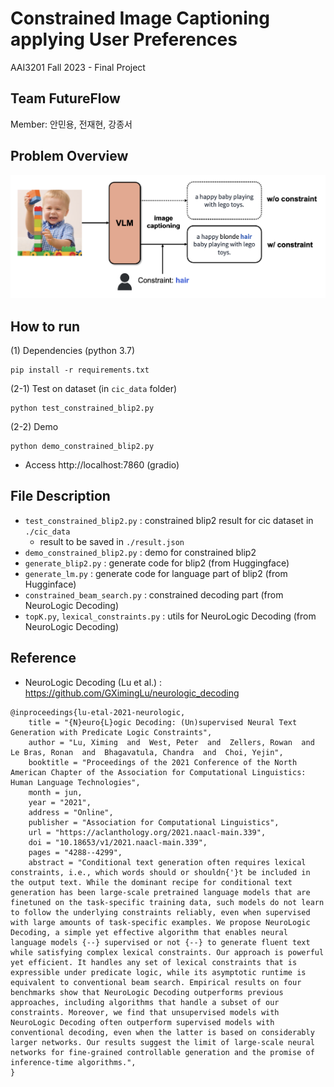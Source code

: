 # Constrained Image Captioning applying User Preferences

AAI3201 Fall 2023 - Final Project

## Team FutureFlow
Member: 안민용, 전재현, 강종서

## Problem Overview
![Overview](overview.png)

## How to run
(1) Dependencies (python 3.7)
```
pip install -r requirements.txt
```
(2-1) Test on dataset (in `cic_data` folder)
```
python test_constrained_blip2.py
```
(2-2) Demo
```
python demo_constrained_blip2.py
```
- Access http://localhost:7860 (gradio)

## File Description
- `test_constrained_blip2.py` : constrained blip2 result for cic dataset in `./cic_data`
    - result to be saved in `./result.json`
- `demo_constrained_blip2.py` : demo for constrained blip2
- `generate_blip2.py` : generate code for blip2 (from Huggingface)
- `generate_lm.py` : generate code for language part of blip2 (from Hugginface)
- `constrained_beam_search.py` : constrained decoding part (from NeuroLogic Decoding)
- `topK.py`, `lexical_constraints.py` : utils for NeuroLogic Decoding (from NeuroLogic Decoding)

## Reference
- NeuroLogic Decoding (Lu et al.) : https://github.com/GXimingLu/neurologic_decoding

```
@inproceedings{lu-etal-2021-neurologic,
    title = "{N}euro{L}ogic Decoding: (Un)supervised Neural Text Generation with Predicate Logic Constraints",
    author = "Lu, Ximing  and  West, Peter  and  Zellers, Rowan  and  Le Bras, Ronan  and  Bhagavatula, Chandra  and  Choi, Yejin",
    booktitle = "Proceedings of the 2021 Conference of the North American Chapter of the Association for Computational Linguistics: Human Language Technologies",
    month = jun,
    year = "2021",
    address = "Online",
    publisher = "Association for Computational Linguistics",
    url = "https://aclanthology.org/2021.naacl-main.339",
    doi = "10.18653/v1/2021.naacl-main.339",
    pages = "4288--4299",
    abstract = "Conditional text generation often requires lexical constraints, i.e., which words should or shouldn{'}t be included in the output text. While the dominant recipe for conditional text generation has been large-scale pretrained language models that are finetuned on the task-specific training data, such models do not learn to follow the underlying constraints reliably, even when supervised with large amounts of task-specific examples. We propose NeuroLogic Decoding, a simple yet effective algorithm that enables neural language models {--} supervised or not {--} to generate fluent text while satisfying complex lexical constraints. Our approach is powerful yet efficient. It handles any set of lexical constraints that is expressible under predicate logic, while its asymptotic runtime is equivalent to conventional beam search. Empirical results on four benchmarks show that NeuroLogic Decoding outperforms previous approaches, including algorithms that handle a subset of our constraints. Moreover, we find that unsupervised models with NeuroLogic Decoding often outperform supervised models with conventional decoding, even when the latter is based on considerably larger networks. Our results suggest the limit of large-scale neural networks for fine-grained controllable generation and the promise of inference-time algorithms.",
}
```